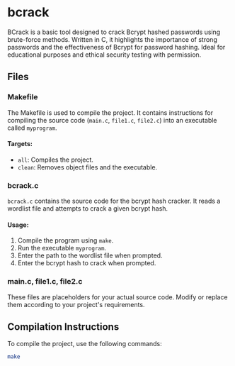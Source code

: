 # bcrack

BCrack is a basic tool designed to crack Bcrypt hashed passwords using brute-force methods. Written in C, it highlights the importance of strong passwords and the effectiveness of Bcrypt for password hashing. Ideal for educational purposes and ethical security testing with permission.

## Files

### Makefile

The Makefile is used to compile the project. It contains instructions for compiling the source code (`main.c`, `file1.c`, `file2.c`) into an executable called `myprogram`.

#### Targets:
- `all`: Compiles the project.
- `clean`: Removes object files and the executable.

### bcrack.c

`bcrack.c` contains the source code for the bcrypt hash cracker. It reads a wordlist file and attempts to crack a given bcrypt hash.

#### Usage:
1. Compile the program using `make`.
2. Run the executable `myprogram`.
3. Enter the path to the wordlist file when prompted.
4. Enter the bcrypt hash to crack when prompted.

### main.c, file1.c, file2.c

These files are placeholders for your actual source code. Modify or replace them according to your project's requirements.

## Compilation Instructions

To compile the project, use the following commands:

```bash
make
